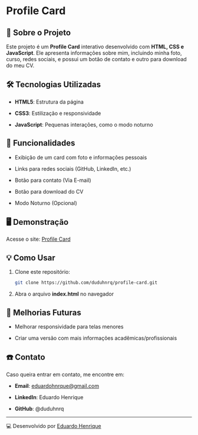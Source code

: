 # Profile Card

## 📌 Sobre o Projeto
Este projeto é um **Profile Card** interativo desenvolvido com **HTML, CSS e JavaScript**. Ele apresenta informações sobre mim, incluindo minha foto, curso, redes sociais, e possui um botão de contato e outro para download do meu CV.

## 🛠️ Tecnologias Utilizadas

- **HTML5**: Estrutura da página

- **CSS3**: Estilização e responsividade

- **JavaScript**: Pequenas interações, como o modo noturno

## 🚀 Funcionalidades

- Exibição de um card com foto e informações pessoais

- Links para redes sociais (GitHub, LinkedIn, etc.)

- Botão para contato (Via E-mail)

- Botão para download do CV

- Modo Noturno (Opcional)

## 🖥️ Demonstração

Acesse o site: [Profile Card](https://duduhnrq.github.io/profile-card/)

## 💡 Como Usar

1. Clone este repositório:
   ```bash
   git clone https://github.com/duduhnrq/profile-card.git

2. Abra o arquivo **index.html** no navegador

## 🤝 Melhorias Futuras

- Melhorar responsividade para telas menores

- Criar uma versão com mais informações acadêmicas/profissionais

## ☎️ Contato

Caso queira entrar em contato, me encontre em:

- **Email**: eduardohnrque@gmail.com

- **LinkedIn**: Eduardo Henrique

- **GitHub**: @duduhnrq

---

💻 Desenvolvido por [Eduardo Henrique](https://github.com/duduhnrq)
